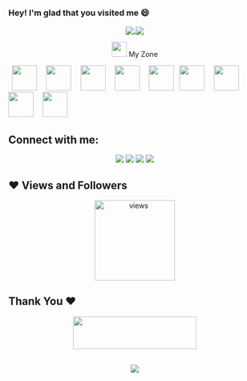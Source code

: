 ### Hey! I'm glad that you visited me 😄
<div align="center">
 <a href="https://github.com/LEELAKARTHIKEYAN">
  <img align="center" src="https://github-readme-stats.vercel.app/api?username=LEELAKARTHIKEYAN&theme=darcula&show_icons=true" />
</a>
<a href="https://github.com/LEELAKARTHIKEYAN">
  <img align="center" src="https://github-readme-streak-stats.herokuapp.com/?user=LEELAKARTHIKEYAN&theme=darcula" />
</a>
<br>
 
 <img src="https://media.giphy.com/media/iY8CRBdQXODJSCERIr/giphy.gif" width="30px">&nbsp;My Zone
 <br>
<p align="left">
  <code> <img height="50" src="https://www.vectorlogo.zone/logos/w3_html5/w3_html5-icon.svg"> </code>
  <code> <img height="50" src="https://www.vectorlogo.zone/logos/w3_css/w3_css-official.svg"> </code>
  <code> <img height="50" src="https://www.vectorlogo.zone/logos/getbootstrap/getbootstrap-ar21.svg"> </code>
   <code> <img height="50" src="https://www.vectorlogo.zone/logos/php/php-ar21.svg"> </code>
  <code> <img height="50" src="https://www.vectorlogo.zone/logos/amazon_aws/amazon_aws-ar21.svg"></code>
  <code> <img height="50" src="https://www.vectorlogo.zone/logos/reactjs/reactjs-ar21.svg"> </code>
   <code> <img height="50" src="https://www.vectorlogo.zone/logos/reactjs/reactjs-ar21.svg"> </code>
  <code> <img height="50" src="https://www.vectorlogo.zone/logos/nodejs/nodejs-ar21.svg"> </code>
  <code> <img height="50" src="https://www.vectorlogo.zone/logos/mysql/mysql-ar21.svg"> </code>
  </p>
 </div> 
 

## Connect with me:

<p align="center">
  <a href="https://www.linkedin.com/in/mahmoud-miehob-937064187"><img src="https://img.shields.io/badge/linkedin-0077B5.svg?style=for-the-badge&logo=linkedin&logoColor=ffffff"/></a>
   <a href="https://www.facebook.com/profile.php?id=100010194910703"><img src="https://img.shields.io/badge/facebook-1b74e4.svg?style=for-the-badge&logo=facebook&logoColor=ffffff"/></a>
   <a href="mailto:mahmoudmiehob@gmail.com?subject=[GitHub]%20🔥%20profile%20contact&body=Hello"><img src="https://img.shields.io/badge/e‑mail-D14836.svg?style=for-the-badge&logo=GMail&logoColor=ffffff"/></a>
  <a href="https://www.youtube.com/channel/UCuGcIO6rrQkwZr4ex5oaB3w"><img src="https://img.shields.io/badge/youtube-e00101.svg?style=for-the-badge&logo=youtube&logoColor=ffffff"/></a>

</p>

## ❤ Views and Followers

<p align='center'> <img src="https://komarev.com/ghpvc/?username=LEELAKARTHIKEYAN&label=Profile%20views&color=blueviolet&style=plastic" width="160px" alt="views" /> </p>


<h2 align='left'>Thank You ❤</h2>
<p align="center">
  <img src="https://media.giphy.com/media/jpVnC65DmYeyRL4LHS/giphy.gif" width="70%" height="65px">
</p>	
 
<br>
 <div align="center">
<a href="https://github.com/LEELAKARTHIKEYAN">
  <img align="center" src="https://github-readme-stats.vercel.app/api/top-langs/?username=LEELAKARTHIKEYAN&langs_count=6)" />


<!--
**LEELAKARTHIKEYAN/LEELAKARTHIKEYAN** is a ✨ _special_ ✨ repository because its `README.md` (this file) appears on your GitHub profile.

Here are some ideas to get you started:

- 🔭 I’m currently working on ...
- 🌱 I’m currently learning ...
- 👯 I’m looking to collaborate on ...
- 🤔 I’m looking for help with ...
- 💬 Ask me about ...
- 📫 How to reach me: ...
- 😄 Pronouns: ...
- ⚡ Fun fact: ...
-->
